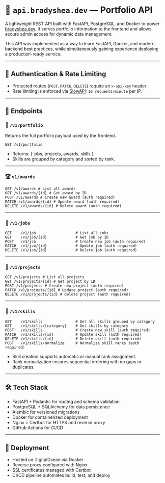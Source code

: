# 📘 `api.bradyshea.dev` — Portfolio API

A lightweight REST API built with FastAPI, PostgreSQL, and Docker to power [bradyshea.dev](https://bradyshea.dev). It serves portfolio information to the frontend and allows secure admin access for dynamic data management.

This API was implemented as a way to learn FastAPI, Docker, and modern backend best practices, while simultaneously gaining experience deploying a production-ready service.

---

## 🔐 Authentication & Rate Limiting

- Protected routes (`POST`, `PATCH`, `DELETE`) require an `x-api-key` header.
- Rate limiting is enforced via [SlowAPI](https://github.com/laurentS/slowapi): `10 requests/minute` per IP.

---

## 🧭 Endpoints

### 📂 `/v1/portfolio`

Returns the full portfolio payload used by the frontend.

```http
GET /v1/portfolio
```

- Returns: { jobs, projects, awards, skills }
- Skills are grouped by category and sorted by rank.

---

### 🏆 `v1/awards`

```http
GET /v1/awards # List all awards  
GET /v1/awards/{id} # Get award by ID  
POST /v1/awards # Create new award (auth required)  
PATCH /v1/awards/{id} # Update award (auth required)  
DELETE /v1/awards/{id} # Delete award (auth required)

```

---

### 💼 `/v1/jobs`

```http
GET    /v1/job                  # List all jobs
GET    /v1/job/{id}             # Get job by ID
POST   /v1/job                  # Create new job (auth required)
PATCH  /v1/job/{id}             # Update job (auth required)
DELETE /v1/job/{id}             # Delete job (auth required)
```

---

### 🧪 `/v1/projects`

```http
GET /v1/projects # List all projects  
GET /v1/projects/{id} # Get project by ID  
POST /v1/projects # Create new project (auth required)  
PATCH /v1/projects/{id} # Update project (auth required)  
DELETE /v1/projects/{id} # Delete project (auth required)
```

---

### 🧠 `/v1/skills`

```http
GET    /v1/skills               # Get all skills grouped by category
GET    /v1/skills/{category}    # Get skills by category
POST   /v1/skills               # Create new skill (auth required)
PATCH  /v1/skills/{id}          # Update skill (auth required)
DELETE /v1/skills/{id}          # Delete skill (auth required)
POST   /v1/skills/normalize     # Normalize skill ranks (auth required)
```

- Skill creation supports automatic or manual rank assignment.
- Rank normalization ensures sequential ordering with no gaps or duplicates.

---

## 🛠️ Tech Stack

- FastAPI + Pydantic for routing and schema validation
- PostgreSQL + SQLAlchemy for data persistence
- Alembic for versioned migrations
- Docker for containerized deployment
- Nginx + Certbot for HTTPS and reverse proxy
- GitHub Actions for CI/CD

---

## 🚀 Deployment

- Hosted on DigitalOcean via Docker
- Reverse proxy configured with Nginx
- SSL certificates managed with Certbot
- CI/CD pipeline automates build, test, and deploy
